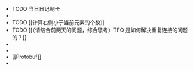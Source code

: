 - TODO  当日日记制卡
-
- TODO [[计算右侧小于当前元素的个数]]
- TODO [[（请结合前两天的问题，综合思考）TFO 是如何解决重复连接的问题的？]]
-
-
- [[Protobuf]]
-
